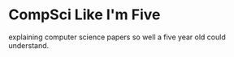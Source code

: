 # CompSci Like I'm Five 

explaining computer science papers so well a five year old could understand.


